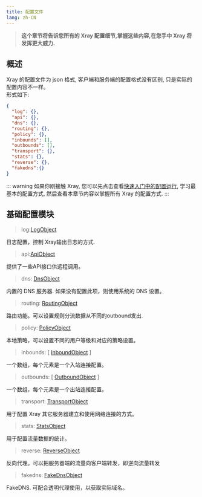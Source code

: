 ```yaml
---
title: 配置文件
lang: zh-CN
---
```


> **这个章节将告诉您所有的 Xray 配置细节,掌握这些内容,在您手中 Xray 将发挥更大威力.**

## 概述

Xray 的配置文件为 json 格式, 客户端和服务端的配置格式没有区别, 只是实际的配置内容不一样。  
形式如下:

```json
{
  "log": {},
  "api": {},
  "dns": {},
  "routing": {},
  "policy": {},
  "inbounds": [],
  "outbounds": [],
  "transport": {},
  "stats": {},
  "reverse": {},
  "fakedns":{}
}
```

::: warning
如果你刚接触 Xray, 您可以先点击查看[快速入门中的配置运行](../guide/install.md), 学习最基本的配置方式, 然后查看本章节内容以掌握所有 Xray 的配置方式.
:::

## 基础配置模块

> log:[LogObject](./log.md)

日志配置，控制 Xray输出日志的方式. 

> api:[ApiObject](./api.md) 

提供了一些API接口供远程调用。

> dns: [DnsObject](./dns.md)

内置的 DNS 服务器. 如果没有配置此项，则使用系统的 DNS 设置。

> routing: [RoutingObject](./routing.md)

路由功能。可以设置规则分流数据从不同的outbound发出.

> policy: [PolicyObject](./policy.md)

本地策略，可以设置不同的用户等级和对应的策略设置。

> inbounds: \[ [InboundObject](./inbound.md) \]

一个数组，每个元素是一个入站连接配置。

> outbounds: \[ [OutboundObject](./outbound.md) \]

一个数组，每个元素是一个出站连接配置。

> transport: [TransportObject](./transport.md)

用于配置 Xray 其它服务器建立和使用网络连接的方式。

> stats: [StatsObject](./stats.md)

用于配置流量数据的统计。

> reverse: [ReverseObject](./reverse.md)

反向代理。可以把服务器端的流量向客户端转发，即逆向流量转发

> fakedns: [FakeDnsObject](./fakedns.md)

FakeDNS. 可配合透明代理使用，以获取实际域名。

